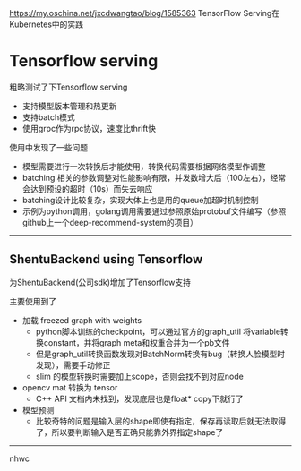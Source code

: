 
https://my.oschina.net/jxcdwangtao/blog/1585363  TensorFlow Serving在Kubernetes中的实践


# Tensorflow serving

粗略测试了下Tensorflow serving  

* 支持模型版本管理和热更新
* 支持batch模式
* 使用grpc作为rpc协议，速度比thrift快

使用中发现了一些问题

* 模型需要进行一次转换后才能使用，转换代码需要根据网络模型作调整
* batching 相关的参数调整对性能影响有限，并发数增大后（100左右），经常会达到预设的超时（10s）而失去响应
* batching设计比较复杂，实现大体上也是用的queue加超时机制控制
* 示例为python调用，golang调用需要通过参照原始protobuf文件编写（参照github上一个deep-recommend-system的项目）

---


## ShentuBackend using Tensorflow

为ShentuBackend(公司sdk)增加了Tensorflow支持

主要使用到了

* 加载 freezed graph with weights
  - python脚本训练的checkpoint，可以通过官方的graph_util 将variable转换constant，并将graph meta和权重合并为一个pb文件
  - 但是graph_util转换函数发现对BatchNorm转换有bug（转换人脸模型时发现），需要手动修正
  - slim 的模型转换时需要加上scope，否则会找不到对应node
* opencv mat 转换为 tensor
	- C++ API 文档内未找到，发现底层也是float* copy下就行了
* 模型预测
   - 比较奇特的问题是输入层的shape即使有指定，保存再读取后就无法取得了，所以要判断输入是否正确只能靠外界指定shape了

---

nhwc
